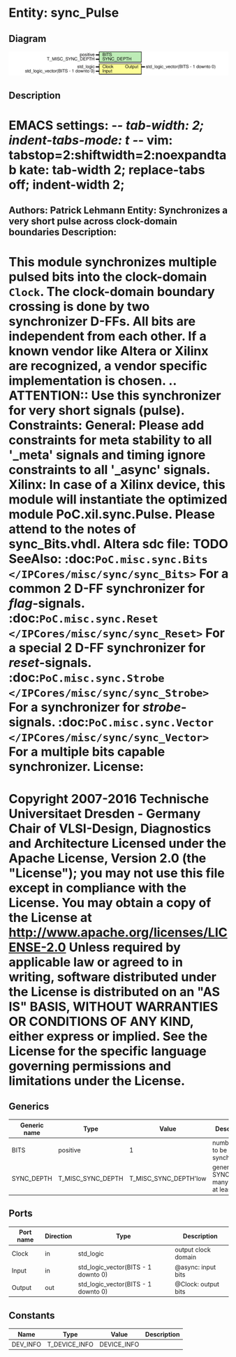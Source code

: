 # Entity: sync_Pulse
## Diagram
![Diagram](sync_Pulse.svg "Diagram")
## Description
EMACS settings: -*-  tab-width: 2; indent-tabs-mode: t -*-
vim: tabstop=2:shiftwidth=2:noexpandtab
kate: tab-width 2; replace-tabs off; indent-width 2;
=============================================================================
Authors:         Patrick Lehmann
Entity:          Synchronizes a very short pulse across clock-domain boundaries
Description:
-------------------------------------
This module synchronizes multiple pulsed bits into the clock-domain ``Clock``.
The clock-domain boundary crossing is done by two synchronizer D-FFs. All bits
are independent from each other. If a known vendor like Altera or Xilinx are
recognized, a vendor specific implementation is chosen.
.. ATTENTION::
   Use this synchronizer for very short signals (pulse).
Constraints:
  General:
    Please add constraints for meta stability to all '_meta' signals and
    timing ignore constraints to all '_async' signals.
  Xilinx:
    In case of a Xilinx device, this module will instantiate the optimized
    module PoC.xil.sync.Pulse. Please attend to the notes of sync_Bits.vhdl.
  Altera sdc file:
    TODO
SeeAlso:
:doc:`PoC.misc.sync.Bits </IPCores/misc/sync/sync_Bits>`
  For a common 2 D-FF synchronizer for *flag*-signals.
:doc:`PoC.misc.sync.Reset </IPCores/misc/sync/sync_Reset>`
  For a special 2 D-FF synchronizer for *reset*-signals.
:doc:`PoC.misc.sync.Strobe </IPCores/misc/sync/sync_Strobe>`
  For a synchronizer for *strobe*-signals.
:doc:`PoC.misc.sync.Vector </IPCores/misc/sync/sync_Vector>`
  For a multiple bits capable synchronizer.
License:
=============================================================================
Copyright 2007-2016 Technische Universitaet Dresden - Germany
                    Chair of VLSI-Design, Diagnostics and Architecture
Licensed under the Apache License, Version 2.0 (the "License");
you may not use this file except in compliance with the License.
You may obtain a copy of the License at
   http://www.apache.org/licenses/LICENSE-2.0
Unless required by applicable law or agreed to in writing, software
distributed under the License is distributed on an "AS IS" BASIS,
WITHOUT WARRANTIES OR CONDITIONS OF ANY KIND, either express or implied.
See the License for the specific language governing permissions and
limitations under the License.
=============================================================================
## Generics
| Generic name | Type              | Value                 | Description                                 |
| ------------ | ----------------- | --------------------- | ------------------------------------------- |
| BITS         | positive          | 1                     | number of bit to be synchronized            |
| SYNC_DEPTH   | T_MISC_SYNC_DEPTH | T_MISC_SYNC_DEPTH'low | generate SYNC_DEPTH many stages, at least 2 |
## Ports
| Port name | Direction | Type                                | Description                  |
| --------- | --------- | ----------------------------------- | ---------------------------- |
| Clock     | in        | std_logic                           | <Clock>  output clock domain |
| Input     | in        | std_logic_vector(BITS - 1 downto 0) | @async:  input bits          |
| Output    | out       | std_logic_vector(BITS - 1 downto 0) | @Clock:  output bits         |
## Constants
| Name     | Type          | Value        | Description |
| -------- | ------------- | ------------ | ----------- |
| DEV_INFO | T_DEVICE_INFO |  DEVICE_INFO |             |
